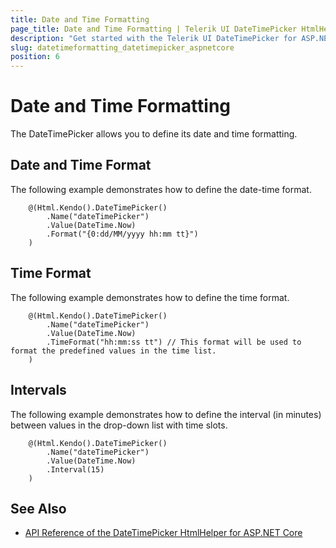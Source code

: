```yaml
---
title: Date and Time Formatting
page_title: Date and Time Formatting | Telerik UI DateTimePicker HtmlHelper for ASP.NET Core
description: "Get started with the Telerik UI DateTimePicker for ASP.NET Core and learn how to define the date and time format of the HTML Helper."
slug: datetimeformatting_datetimepicker_aspnetcore
position: 6
---
```


# Date and Time Formatting

The DateTimePicker allows you to define its date and time formatting.

## Date and Time Format

The following example demonstrates how to define the date-time format.

```
    @(Html.Kendo().DateTimePicker()
        .Name("dateTimePicker")
        .Value(DateTime.Now)
        .Format("{0:dd/MM/yyyy hh:mm tt}")
    )
```

## Time Format

The following example demonstrates how to define the time format.

```
    @(Html.Kendo().DateTimePicker()
        .Name("dateTimePicker")
        .Value(DateTime.Now)
        .TimeFormat("hh:mm:ss tt") // This format will be used to format the predefined values in the time list.
    )
```

## Intervals

The following example demonstrates how to define the interval (in minutes) between values in the drop-down list with time slots.

```
    @(Html.Kendo().DateTimePicker()
        .Name("dateTimePicker")
        .Value(DateTime.Now)
        .Interval(15)
    )
```

## See Also

* [API Reference of the DateTimePicker HtmlHelper for ASP.NET Core](/api/datetimepicker)
